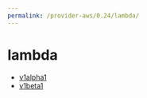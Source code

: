 ```yaml
---
permalink: /provider-aws/0.24/lambda/
---
```


# lambda



* [v1alpha1](v1alpha1/index.md)
* [v1beta1](v1beta1/index.md)